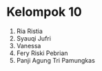 # Kelompok 10

1. Ria Ristia
2. Syauqi Jufri
3. Vanessa
4. Fery Riski Pebrian
5. Panji Agung Tri Pamungkas
